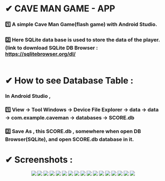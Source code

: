 # ✔ CAVE MAN GAME - APP

### 1️⃣ A simple Cave Man Game(flash game) with Android Studio.<br>
### 2️⃣ Here SQLite data base is used to store the data of the player.(link to download SQLite DB Browser : https://sqlitebrowser.org/dl/<br><br>
# ✔ How to see Database Table :
### In Android Studio , <br>
### 1️⃣ View -> Tool Windows -> Device File Explorer -> data -> data -> com.example.caveman -> databases -> SCORE.db<br>
### 2️⃣ Save As , this SCORE.db , somewhere when open DB Browser(SQLite), and open SCORE.db database in it.<br>
# ✔ Screenshots :
<p align="center">
  <img src="images/1.jpg" />
  <img src="images/2.jpg" />
  <img src="images/3.jpg" />
  <img src="images/4.jpg" />
  <img src="images/5.jpg" />
  <img src="images/6.jpg" />
  <img src="images/7.jpg" />
  <img src="images/8.jpg" />
  <img src="images/9.jpg" />
  <img src="images/10.jpg" />
  <img src="images/11.jpg" />
  <img src="images/12.jpg" />
  <img src="images/13.jpg" />
  <img src="images/14.jpg" />
  <img src="images/15.jpg" />
  <img src="images/16.jpg" />
  <img src="images/17.jpg" />
</p>